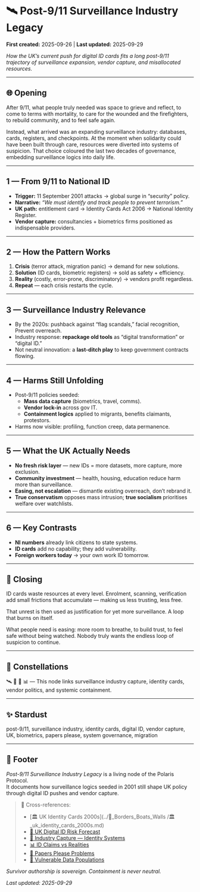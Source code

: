 # 🛰️ Post-9/11 Surveillance Industry Legacy  

**First created:** 2025-09-26 | **Last updated:** 2025-09-29  

*How the UK’s current push for digital ID cards fits a long post-9/11 trajectory of surveillance expansion, vendor capture, and misallocated resources.*  

---

## 🌐 Opening  

After 9/11, what people truly needed was space to grieve and reflect, to come to terms with mortality, to care for the wounded and the firefighters, to rebuild community, and to feel safe again.  

Instead, what arrived was an expanding surveillance industry: databases, cards, registers, and checkpoints. At the moment when solidarity could have been built through care, resources were diverted into systems of suspicion. That choice coloured the last two decades of governance, embedding surveillance logics into daily life.  

---

## 1 — From 9/11 to National ID  

- **Trigger:** 11 September 2001 attacks → global surge in “security” policy.  
- **Narrative:** *“We must identify and track people to prevent terrorism.”*  
- **UK path:** entitlement card → Identity Cards Act 2006 → National Identity Register.  
- **Vendor capture:** consultancies + biometrics firms positioned as indispensable providers.  

---

## 2 — How the Pattern Works  

1. **Crisis** (terror attack, migration panic) → demand for new solutions.  
2. **Solution** (ID cards, biometric registers) → sold as safety + efficiency.  
3. **Reality** (costly, error-prone, discriminatory) → vendors profit regardless.  
4. **Repeat** — each crisis restarts the cycle.  

---

## 3 — Surveillance Industry Relevance  

- By the 2020s: pushback against “flag scandals,” facial recognition, Prevent overreach.  
- Industry response: **repackage old tools** as “digital transformation” or “digital ID.”  
- Not neutral innovation: a **last-ditch play** to keep government contracts flowing.  

---

## 4 — Harms Still Unfolding  

- Post-9/11 policies seeded:  
  - **Mass data capture** (biometrics, travel, comms).  
  - **Vendor lock-in** across gov IT.  
  - **Containment logics** applied to migrants, benefits claimants, protestors.  
- Harms now visible: profiling, function creep, data permanence.  

---

## 5 — What the UK Actually Needs  

- **No fresh risk layer** — new IDs = more datasets, more capture, more exclusion.  
- **Community investment** — health, housing, education reduce harm more than surveillance.  
- **Easing, not escalation** — dismantle existing overreach, don’t rebrand it.  
- **True conservatism** opposes mass intrusion; **true socialism** prioritises welfare over watchlists.  

---

## 6 — Key Contrasts  

- **NI numbers** already link citizens to state systems.  
- **ID cards** add no capability; they add vulnerability.  
- **Foreign workers today** → your own work ID tomorrow.  

---

## 🌋 Closing  

ID cards waste resources at every level. Enrolment, scanning, verification add small frictions that accumulate — making us less trusting, less free.  

That unrest is then used as justification for yet more surveillance. A loop that burns on itself.  

What people need is easing: more room to breathe, to build trust, to feel safe without being watched. Nobody truly wants the endless loop of suspicion to continue.  

---

## 🌌 Constellations  

🛰️ 🛂 💼 📊 — This node links surveillance industry capture, identity cards, vendor politics, and systemic containment.  

---

## ✨ Stardust  

post-9/11, surveillance industry, identity cards, digital ID, vendor capture, UK, biometrics, papers please, system governance, migration  

---

## 🏮 Footer  

*Post-9/11 Surveillance Industry Legacy* is a living node of the Polaris Protocol.  
It documents how surveillance logics seeded in 2001 still shape UK policy through digital ID pushes and vendor capture.  

> 📡 Cross-references:  
> - [🏛️ UK Identity Cards 2000s](../🛟_Borders_Boats_Walls
/🏛️_uk_identity_cards_2000s.md)  
> - [🔮 UK Digital ID Risk Forecast](../Big_Picture_Protocols/🔮_uk_digital_id_risk_forecast.md)  
> - [💼 Industry Capture — Identity Systems](../Big_Picture_Protocols/💼_industry_capture_identity_systems.md)  
> - [📊 ID Claims vs Realities](../Big_Picture_Protocols/📊_id_claims_vs_realities.md)  
> - [🛂 Papers Please Problems](../🛂_Papers_Please_Problems/README.md)  
> - [📿 Vulnerable Data Populations](../📿_Vulnerable_Data_Populations/README.md)  

*Survivor authorship is sovereign. Containment is never neutral.*  

_Last updated: 2025-09-29_  
